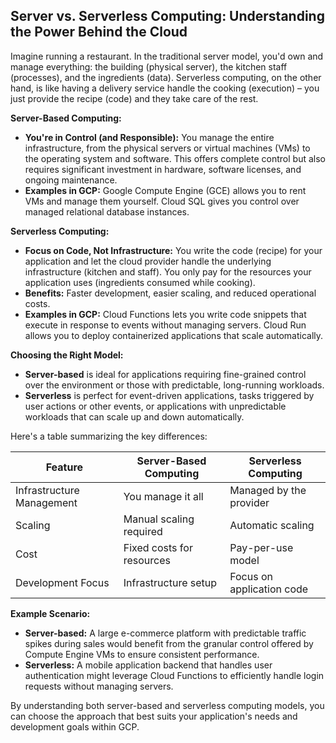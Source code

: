 ## Server vs. Serverless Computing: Understanding the Power Behind the Cloud

Imagine running a restaurant. In the traditional server model, you'd own and manage everything: the building (physical server), the kitchen staff (processes), and the ingredients (data). Serverless computing, on the other hand, is like having a delivery service handle the cooking (execution) – you just provide the recipe (code) and they take care of the rest.

**Server-Based Computing:**

* **You're in Control (and Responsible):** You manage the entire infrastructure, from the physical servers or virtual machines (VMs) to the operating system and software. This offers complete control but also requires significant investment in hardware, software licenses, and ongoing maintenance.
* **Examples in GCP:** Google Compute Engine (GCE) allows you to rent VMs and manage them yourself. Cloud SQL gives you control over managed relational database instances.

**Serverless Computing:**

* **Focus on Code, Not Infrastructure:** You write the code (recipe) for your application and let the cloud provider handle the underlying infrastructure (kitchen and staff). You only pay for the resources your application uses (ingredients consumed while cooking). 
* **Benefits:** Faster development, easier scaling, and reduced operational costs.
* **Examples in GCP:** Cloud Functions lets you write code snippets that execute in response to events without managing servers. Cloud Run allows you to deploy containerized applications that scale automatically.

**Choosing the Right Model:**

* **Server-based** is ideal for applications requiring fine-grained control over the environment or those with predictable, long-running workloads.
* **Serverless** is perfect for event-driven applications, tasks triggered by user actions or other events, or applications with unpredictable workloads that can scale up and down automatically.

Here's a table summarizing the key differences:

| Feature                 | Server-Based Computing | Serverless Computing |
|-------------------------|-------------------------|-----------------------|
| Infrastructure Management | You manage it all        | Managed by the provider |
| Scaling                 | Manual scaling required | Automatic scaling     |
| Cost                     | Fixed costs for resources | Pay-per-use model      |
| Development Focus       | Infrastructure setup    | Focus on application code |

**Example Scenario:**

* **Server-based:** A large e-commerce platform with predictable traffic spikes during sales would benefit from the granular control offered by Compute Engine VMs to ensure consistent performance.
* **Serverless:** A mobile application backend that handles user authentication might leverage Cloud Functions to efficiently handle login requests without managing servers.

By understanding both server-based and serverless computing models, you can choose the approach that best suits your application's needs and development goals within GCP.
